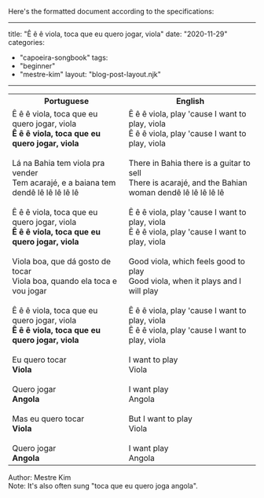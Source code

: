 Here's the formatted document according to the specifications:

---
title: "Ê ê ê viola, toca que eu quero jogar, viola"
date: "2020-11-29"
categories: 
  - "capoeira-songbook"
tags: 
  - "beginner"
  - "mestre-kim"
layout: "blog-post-layout.njk"
---

<table class="capoeira-table">
    <tr class="header-row">
        <th>Portuguese</th>
        <th>English</th>
    </tr>
    <tr>
        <td>
            Ê ê ê viola, toca que eu quero jogar, viola<br>
            <strong>Ê ê ê viola, toca que eu quero jogar, viola</strong><br>
            <br>
            Lá na Bahia tem viola pra vender<br>
            Tem acarajé, e a baiana tem dendê lê lê lê lê lê<br>
            <br>
            Ê ê ê viola, toca que eu quero jogar, viola<br>
            <strong>Ê ê ê viola, toca que eu quero jogar, viola</strong><br>
            <br>
            Viola boa, que dá gosto de tocar<br>
            Viola boa, quando ela toca e vou jogar<br>
            <br>
            Ê ê ê viola, toca que eu quero jogar, viola<br>
            <strong>Ê ê ê viola, toca que eu quero jogar, viola</strong><br>
            <br>
            Eu quero tocar<br>
            <strong>Viola</strong><br>
            <br>
            Quero jogar<br>
            <strong>Angola</strong><br>
            <br>
            Mas eu quero tocar<br>
            <strong>Viola</strong><br>
            <br>
            Quero jogar<br>
            <strong>Angola</strong>
        </td>
        <td>
            Ê ê ê viola, play 'cause I want to play, viola<br>
            Ê ê ê viola, play 'cause I want to play, viola<br>
            <br>
            There in Bahia there is a guitar to sell<br>
            There is acarajé, and the Bahian woman dendê lê lê lê lê lê<br>
            <br>
            Ê ê ê viola, play 'cause I want to play, viola<br>
            Ê ê ê viola, play 'cause I want to play, viola<br>
            <br>
            Good viola, which feels good to play<br>
            Good viola, when it plays and I will play<br>
            <br>
            Ê ê ê viola, play 'cause I want to play, viola<br>
            Ê ê ê viola, play 'cause I want to play, viola<br>
            <br>
            I want to play<br>
            Viola<br>
            <br>
            I want play<br>
            Angola<br>
            <br>
            But I want to play<br>
            Viola<br>
            <br>
            I want play<br>
            Angola
        </td>
    </tr>
</table>

<figcaption>
Author: Mestre Kim<br>
Note: It's also often sung "toca que eu quero joga angola".
</figcaption>